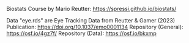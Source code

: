 Biostats Course by Mario Reutter: <https://spressi.github.io/biostats/>

Data "eye.rds" are Eye Tracking Data from Reutter & Gamer (2023)
Publication: <https://doi.org/10.1037/emo0001134>
Repository (General): <https://osf.io/4gz7f/>
Repository (Data): <https://osf.io/bkxmp>
